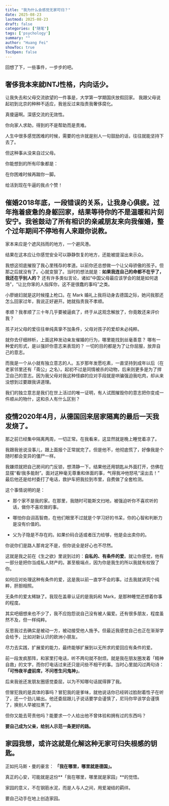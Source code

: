 ```yaml
---
title: "我为什么会感觉无家可归？"
date: 2025-08-23
lastmod: 2025-08-23
draft: false
categories: ["随笔"]
tags: ['psychology']
summary: ""
author: "Huang Fei"
showToc: true
TocOpen: false
---
```


回想了下，一些事件，一步步的吧。

## **奢侈**我本来就INTJ性格，内向话少。

让我失去和父母交流欲望的一件事是，大学第一学期国庆放假回家。 我跟父母说起初到北京的种种不适应，我爸反过来指责我奢侈腐化。

真傻逼啊。深感交流的无效性。

你向家人求助，得到的不是帮助而是责难。

人生中很多感觉困难的时候，需要的也许就是别人一句鼓励的话，往往就能坚持下去了。

但这种事从没来自过父母。

你能想到的所有印象都是：

在你困难时候再踹你一脚。

给活到现在牛逼的我点个赞！

## **催婚**2018年底，一段错误的关系，让我身心俱疲。过年拖着疲惫的身躯回家，结果等待你的不是温暖和片刻安宁。我爸鼓动了所有相识的亲戚朋友来向我催婚，整个过年期间不停地有人来跟你说教。

家本来应是个遮风挡雨的地方，一个避风港。

结果在这本应让你感觉安全可以静静恢复的地方，还能被提溜出来示众。

我想这彻底摧毁了我心里残存的孝道。以前你还总想做一个让父母骄傲的孩子。但那之后就没有了。心就变狠了。当时的想法就是：**如果我连自己的命都不在乎了，我还在乎别人的？**
还有许多类似言论，诸如“中国父母最应该学会的就是如何退场”，“让比你笨的人指挥你，这不是很蠢的事吗”之类。

小廖媳妇就是这时候撞上枪口。在 Mark 婚礼上我将动身去德国之际，她问我那还怎么回家过年，我说正好避开。她就指责我不孝顺。

孝顺？我孝顺了三十年几乎要被逼疯了，终于从这观念解放了，你竟敢还来评价我？

孩子对父母的爱往往单纯真挚不加条件，父母对孩子的爱却未必纯粹。

就你去仔细辨析，上面这种发动亲友催婚的行为，哪里能找到丝毫善意？ 哪有一种爱的形式，是以强奸你意志来表现的？ 一切的目的都是为了让你屈服，放弃自己的意志。

而我是一个从小就有独立意志的人。五岁那年发愿吃素，一直坚持到成年以后（在老家邻里还有「斋公」之名）。起初不过是同情被杀的动物，后来则更多是为了捍卫自己的意志。因为我父母对我这种怪癖的应对手段就是哄骗强迫我吃肉，却从来没想到过要跟我讲道理。

我们的独立意志是我们在世上活过的唯一证明，有人试图摧毁你的意志把你变成一件顺从的物什，这和杀人有什么区别？

## **疫情**2020年4月，从德国回来居家隔离的最后一天我发烧了。

那之前已经集中隔离两周，一切正常。在我看来，这显然就是晚上睡觉着凉了。

我跟我爸说没事儿，跟上面报个正常就完了。但是他不，他彻底慌了，好像我是个随时都会变异的僵尸一样。

我嫌烦就把自己房间的门反锁，想清静一下。结果他还用钥匙从外面打开，仿佛在显摆“看!我多能耐”。面对这种毫无尊重和体面的事，气得我冲他怒吼“滚出去！” 最后他还是给村委打了电话，救护车把我拉到市里，自费做了全套检测。

这个事情说明的是：

- 那个家不是我的家。在那里，我随时可能斯文扫地，被强迫听你不喜欢听的话，做你不喜欢做的事。

- 哪怕你自诩高智商，在他们眼里不过就是个学习好的书呆，你的心智和判断力是没有价值的。

- 父为子隐是不存在的。如果价码合适或者压力给够，他是会出卖你的。

你说你们是路人那肯定不是，但你说全是好心也不尽然。

这就是我之前在《生之欲》里说到过的：**自私的、有条件的爱**。就让你感觉，他有一部分是把你当成私人财产的。甚至极端点，因为你是我生的所以我就有权毁了你。

如何应对处理这种有条件的爱，这是我以前一直学不会的事。过去我就讲究个纯粹，肝胆相照。

无条件的爱太稀缺了。我现在盖章认证的是我妈和 Mark，是那种睡觉还想着你事的程度。

其实吧细想来也不少了，我不应抱怨说自己没有被人偏爱。还有很多朋友，程度虽然不及，但一样纯粹。

反思我过去确实是被动一方，被动接受他人施予。但最近我感觉自己也正在渐渐学会给予，比如对新认识的欧洲小朋友。

尽力去实践，扩展爱的能力，最终能够扩展到以无所求的爱回应有条件的爱。

前一段发疯那阵，和家里打电话，听不两句就不耐烦。就是我在朋友圈发着「精神自救」的文字，而你打电话过来还只是问些不相干的事。当时心里就闪过两句诗：**「可怜夜半虚前席，不问苍生问鬼神」**。

后来我爸还发朋友圈感觉委屈，以为不知哪句话就得罪了我。

但冒犯我的是具体的事吗？冒犯我的是爹味，就他说话你已经转过脸耐着性子在听了，还一个劲儿输出。他还委屈跟儿子说话要学会谨慎了，尼玛你早该学会谨慎了，换别人早被拉黑了。

但你又能去苛责他吗？能要求一个人给出他不曾体验和拥有过的东西吗？

**要自己成为父亲，给别人示范一条更好的路。**

## **家园**我想，或许这就是化解这种无家可归失根感的钥匙。

正如托马斯・曼的豪言：
**「我在哪里，哪里就是德国」。**

真正的心安，可能就是这份**「我在哪里，哪里就是家园」**的觉悟。

家园的意义，不在钢筋水泥，而是人与人之间，用爱凝结的羁绊。

要自己动手在地上创造家园。